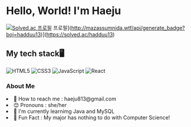 
<h1>Hello, World! I'm Haeju</h1>

[![Solved.ac
프로필](http://mazassumnida.wtf/api/generate_badge?boj={hadduu13})](https://solved.ac/{hadduu13})
프로필](http://mazassumnida.wtf/api/generate_badge?boj=hadduu13)](https://solved.ac/hadduu13)

<h2>My tech stack🖥</h2>

![HTML5](https://img.shields.io/badge/-HTML5-F05032?style=flat&logo=html5&logoColor=ffffff)
![CSS3](https://img.shields.io/badge/-CSS3-007ACC?style=flat&logo=css3)
![JavaScript](https://img.shields.io/badge/-JavaScript-%23F7DF1C?style=flat&logo=javascript&logoColor=000000&labelColor=%23F7DF1C&color=%23FFCE5A)
![React](https://img.shields.io/badge/-React-222222?style=flat&logo=react)

<h3>About Me</h3>

<li>🔗 How to reach me : haeju813@gmail.com </li>
<li>😊 Pronouns : she/her </li>
<li>📒 I'm currently learnimg Java and MySQL </li>
<li>🤣 Fun Fact : My major has nothing to do with Computer Science! </li>

